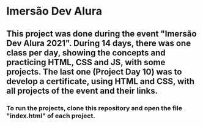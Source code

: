 # Imersão Dev Alura
## This project was done during the event "Imersão Dev Alura 2021". During 14 days, there was one class per day, showing the concepts and practicing HTML, CSS and JS, with some projects. The last one (Project Day 10) was to develop a certificate, using HTML and CSS, with all projects of the event and their links.

### To run the projects, clone this repository and open the file "index.html" of each project.
